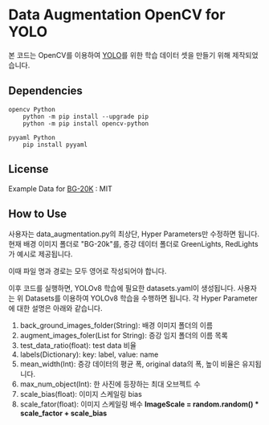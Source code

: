 # Data Augmentation OpenCV for YOLO
본 코드는 OpenCV를 이용하여 [YOLO](https://docs.ultralytics.com/)를 위한 학습 데이터 셋을 만들기 위해 제작되었습니다.

## Dependencies
```
opencv Python
    python -m pip install --upgrade pip
    python -m pip install opencv-python
```
```
pyyaml Python
    pip install pyyaml
```

## License
Example Data for [BG-20K](https://www.kaggle.com/datasets/nguyenquocdungk16hl/bg-20o) : MIT

## How to Use
사용자는 data_augmentation.py의 최상단, Hyper Parameters만 수정하면 됩니다.
현재 배경 이미지 폴더로 "BG-20k"를, 증강 데이터 폴더로 GreenLights, RedLights가 예시로 제공됩니다.

이때 파일 명과 경로는 모두 영어로 작성되어야 합니다.

이후 코드를 실행하면, YOLOv8 학습에 필요한 datasets.yaml이 생성됩니다. 사용자는 위 Datasets를 이용하여 YOLOv8 학습을 수행하면 됩니다. 각 Hyper Parameter에 대한 설명은 아래와 같습니다.

1. back_ground_images_folder(String): 배경 이미지 폴더의 이름
2. augment_images_foler(List for String): 증강 임지 폴더의 이름 목록
3. test_data_ratio(float): test data 비율
4. labels(Dictionary): key: label, value: name
5. mean_width(Int): 증강 데이터의 평균 폭, original data의 폭, 높이 비율은 유지됩니다.
6. max_num_object(Int): 한 사진에 등장하는 최대 오브젝트 수
7. scale_bias(float): 이미지 스케일링 bias
8. scale_fator(float): 이미지 스케일링 배수
**ImageScale = random.random() * scale_factor + scale_bias**